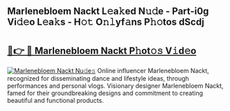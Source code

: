 ## Marlenebloem Nackt L𝚎a𝚔ed N𝚞𝚍e - Part-i0g Vi𝚍𝚎o L𝚎a𝚔s - H𝚘𝚝 O𝚗𝚕yf𝚊ns P𝚑𝚘tos dScdj

# <h2><a href="http://kf6zft.oniu.top/?m=Marlenebloem+Nackt">🔗👉 🔴 Marlenebloem Nackt P𝚑ot𝚘𝚜 V𝚒d𝚎o</a></h2>

[![Marlenebloem Nackt Nu𝚍e𝚜](https://i.imgur.com/0qMVB7G.gif)](http://kf6zft.oniu.top/?m=Marlenebloem+Nackt)
Online influencer Marlenebloem Nackt, recognized for disseminating dance and lifestyle ideas, through performances and personal vlogs. Visionary designer Marlenebloem Nackt, famed for their groundbreaking designs and commitment to creating beautiful and functional products.  

